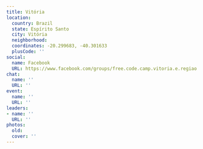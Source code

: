 ```yaml
---
title: Vitória
location:
  country: Brazil
  state: Espírito Santo
  city: Vitória
  neighborhood: 
  coordinates: -20.299683, -40.301633
  plusCode: ''
social:
  name: Facebook
  URL: https://www.facebook.com/groups/free.code.camp.vitoria.e.regiao.metropolitana.es
chat:
  name: ''
  URL: ''
event:
  name: ''
  URL: ''
leaders:
- name: ''
  URL: ''
photos:
  old: 
  cover: ''
---
```

